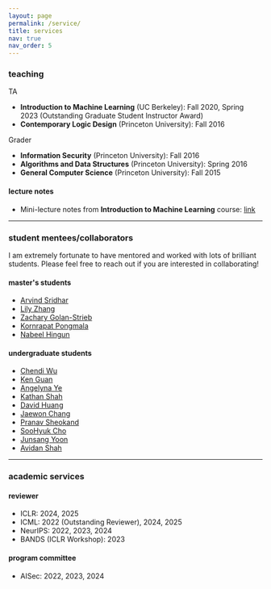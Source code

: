 ```yaml
---
layout: page
permalink: /service/
title: services
nav: true
nav_order: 5
---
```


### teaching

TA

- **Introduction to Machine Learning** (UC Berkeley): Fall 2020, Spring 2023 (Outstanding Graduate Student Instructor Award)
- **Contemporary Logic Design** (Princeton University): Fall 2016

Grader

- **Information Security** (Princeton University): Fall 2016
- **Algorithms and Data Structures** (Princeton University): Spring 2016
- **General Computer Science** (Princeton University): Fall 2015

#### lecture notes

- Mini-lecture notes from **Introduction to Machine Learning** course: [link](https://github.com/chawins/cs189_spring2023_notes/)

---

### student mentees/collaborators

I am extremely fortunate to have mentored and worked with lots of brilliant students. Please feel free to reach out if you are interested in collaborating!

#### master's students

- [Arvind Sridhar](https://www.arvindpsridhar.com/)
- [Lily Zhang](https://www.linkedin.com/in/xinyun-zhang-b401bb11a/)
- [Zachary Golan-Strieb](https://www.linkedin.com/in/zachary-golan-strieb-386b8a9b/)
- [Kornrapat Pongmala](https://th.linkedin.com/in/kornrapat-pongmala-a734451a3)
- [Nabeel Hingun](https://nabeelhingun.com/)

#### undergraduate students

- [Chendi Wu](https://www.linkedin.com/in/chendi-wu-66632693/)
- [Ken Guan](https://www.linkedin.com/in/ruihan-guan/)
- [Angelyna Ye](https://www.linkedin.com/in/yilin-angelyna-ye/)
- [Kathan Shah](https://www.linkedin.com/in/kathans/)
- [David Huang](https://sg.linkedin.com/in/huang-david/)
- [Jaewon Chang](https://www.linkedin.com/in/jaewon-chang-683918204/)
- [Pranav Sheokand](https://www.linkedin.com/in/pranav-sheokand/)
- [SooHyuk Cho](https://www.linkedin.com/in/soohyuk-cho/)
- [Junsang Yoon](https://www.linkedin.com/in/junsang)
- [Avidan Shah](https://www.linkedin.com/in/avidan-shah-7a9893284/)

---

### academic services

#### reviewer

- ICLR: 2024, 2025
- ICML: 2022 (Outstanding Reviewer), 2024, 2025
- NeurIPS: 2022, 2023, 2024
- BANDS (ICLR Workshop): 2023

#### program committee

- AISec: 2022, 2023, 2024
